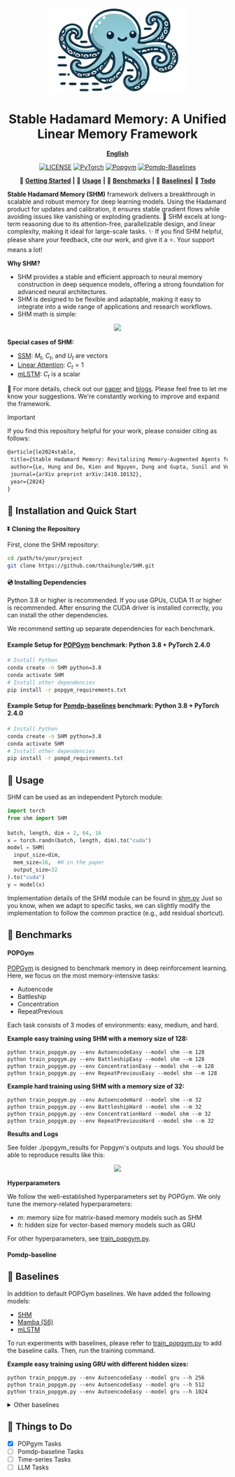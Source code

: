<div align="center">
  <img src="assets/shm_logo.png" height=200>
  <h1><b> Stable Hadamard Memory: A Unified Linear Memory Framework </b></h1>
</div>

<div align="center">

[**English**](./README.md) 

</div>

<div align="center">

[![LICENSE](https://img.shields.io/badge/License-Apache-green)](https://github.com/thaihungle/SHM/blob/main/LICENSE)
[![PyTorch](https://img.shields.io/badge/PyTorch-2.4-orange)](https://pytorch.org/)
[![Popgym](https://img.shields.io/badge/Power_by-Popgym-blue)](https://github.com/proroklab/popgym)
[![Pomdp-Baselines](https://img.shields.io/badge/Power_by-Pomdp_Baselines-pink)](https://github.com/twni2016/pomdp-baselines)


</div>

<div align="center">

🚀 [**Getting Started**](#install) **|**
🔧 [**Usage**](#usage) **|**
🎯 [**Benchmarks**](#bench) **|**
🧠 [**Baselines**](#baselines)**|**
🤝 [**Todo**](#todo)
</div>

**Stable Hadamard Memory (SHM)** framework delivers a breakthrough in scalable and robust memory for deep learning models. Using the Hadamard product for updates and calibration, it ensures stable gradient flows while avoiding issues like vanishing or exploding gradients. 
🎉 SHM excels at long-term reasoning due to its attention-free, parallelizable design, and linear complexity, making it ideal for large-scale tasks.
✨ If you find SHM helpful, please share your feedback, cite our work, and give it a ⭐. Your support means a lot! 

**Why SHM?**
- SHM provides a stable and efficient approach to neural memory construction in deep sequence models, offering a strong foundation for advanced neural architectures.
- SHM is designed to be flexible and adaptable, making it easy to integrate into a wide range of applications and research workflows.
- SHM math is simple:
<div align="center">
  <img src="https://github.com/user-attachments/assets/328189d0-e26f-40b0-9e48-980b0bb80f5e" height=100>
</div>

**Special cases of SHM:**
- [SSM](https://github.com/state-spaces/mamba): $M_t$, $C_t$, and $U_t$ are vectors
- [Linear Attention](https://github.com/lucidrains/linear-attention-transformer): $C_t=1$
- [mLSTM](https://github.com/NX-AI/xlstm): $C_t$ is a scalar


📜 For more details, check out our [paper](https://arxiv.org/abs/2410.10132) and [blogs](https://open.substack.com/pub/hungleai/p/stable-hadamard-memory-the-unified?r=3an4d1&utm_campaign=post&utm_medium=web&showWelcomeOnShare=true).
Please feel free to let me know your suggestions. We're constantly working to improve and expand the framework.

> [!IMPORTANT]
> If you find this repository helpful for your work, please consider citing as follows:
>
> ```LaTeX
> @article{le2024stable,
>  title={Stable Hadamard Memory: Revitalizing Memory-Augmented Agents for Reinforcement Learning},
>  author={Le, Hung and Do, Kien and Nguyen, Dung and Gupta, Sunil and Venkatesh, Svetha},
>  journal={arXiv preprint arXiv:2410.10132},
>  year={2024}
> }
> ```
>

## <a name="install"></a> 🚀 Installation and Quick Start

#### ⏬ Cloning the Repository

First, clone the SHM repository:

```bash
cd /path/to/your/project
git clone https://github.com/thaihungle/SHM.git
```

#### 💿 Installing Dependencies

Python 3.8 or higher is recommended. If you use GPUs, CUDA 11 or higher is recommended. 
After ensuring the CUDA driver is installed correctly, you can install the other dependencies. 

We recommend setting up separate dependencies for each benchmark.

#### Example Setup for [POPGym](https://github.com/proroklab/popgym) benchmark: Python 3.8 + PyTorch 2.4.0

```bash
# Install Python
conda create -n SHM python=3.8
conda activate SHM
# Install other dependencies
pip install -r popgym_requirements.txt
```

#### Example Setup for [Pomdp-baselines](https://github.com/twni2016/pomdp-baselines) benchmark: Python 3.8 + PyTorch 2.4.0

```bash
# Install Python
conda create -n SHM python=3.8
conda activate SHM
# Install other dependencies
pip install -r pompd_requirements.txt
```
## <a name="usage"></a> 🔧 Usage
SHM can be used as an independent Pytorch module:
``` python
import torch
from shm import SHM

batch, length, dim = 2, 64, 16
x = torch.randn(batch, length, dim).to("cuda")
model = SHM(
  input_size=dim, 
  mem_size=16,  #H in the paper
  output_size=32
).to("cuda")
y = model(x)
```

Implementation details of the SHM module can be found in [shm.py](https://github.com/thaihungle/SHM/blob/main/shm.py)
Just so you know, when we adapt to specific tasks, we can slightly modify the implementation to follow the common practice (e.g., add residual shortcut).

## <a name="bench"></a> 🎯 Benchmarks

#### POPGym
[POPGym](https://github.com/proroklab/popgym) is designed to benchmark memory in deep reinforcement learning. 
Here, we focus on the most memory-intensive tasks:
- Autoencode
- Battleship
- Concentration
- RepeatPrevious
  
Each task consists of 3 modes of environments: easy, medium, and hard. 

**Example easy training using SHM with a memory size of 128:** 
```
python train_popgym.py --env AutoencodeEasy --model shm --m 128
python train_popgym.py --env BattleshipEasy --model shm --m 128
python train_popgym.py --env ConcentrationEasy --model shm --m 128
python train_popgym.py --env RepeatPreviousEasy --model shm --m 128
```
**Example hard training using SHM with a memory size of 32:** 
```
python train_popgym.py --env AutoencodeHard --model shm --m 32
python train_popgym.py --env BattleshipHard --model shm --m 32
python train_popgym.py --env ConcentrationHard --model shm --m 32
python train_popgym.py --env RepeatPreviousHard --model shm --m 32
```

**Results and Logs**

See folder ./popgym_results for Popgym's outputs and logs. You should be able to reproduce results like this:
<div align="center">
  <img src="https://github.com/user-attachments/assets/32d0b42c-4754-4776-be01-8965740962ad" height=300>
</div>

**Hyperparameters**

We follow the well-established hyperparameters set by POPGym. We only tune the memory-related hyperparameters:
- $m$: memory size for matrix-based memory models such as SHM
- $h$: hidden size for vector-based memory models such as GRU

For other hyperparameters, see [train_popgym.py](https://github.com/thaihungle/SHM/blob/main/train_popgym.py).

#### Pomdp-baseline

## <a name="baselines"></a> 🧠 Baselines
In addition to default POPGym baselines. We have added the following models:
- [SHM](https://github.com/thaihungle/SHM/blob/main/popgym/baselines/ray_models/ray_shm.py)
- [Mamba (S6)](https://github.com/thaihungle/SHM/blob/main/popgym/baselines/ray_models/ray_mamba.py)
- [mLSTM](https://github.com/thaihungle/SHM/blob/main/popgym/baselines/ray_models/ray_mLSTM.py)  

To run experiments with baselines, please refer to  [train_popgym.py](https://github.com/thaihungle/SHM/blob/main/train_popgym.py) to add the baseline calls. 
Then, run the training command. 

**Example easy training using GRU with different hidden sizes:** 
```
python train_popgym.py --env AutoencodeEasy --model gru --h 256
python train_popgym.py --env AutoencodeEasy --model gru --h 512
python train_popgym.py --env AutoencodeEasy --model gru --h 1024
```

<details><summary>Other baselines</summary>
  
- [MLP](https://github.com/thaihungle/SHM/blob/main/popgym/baselines/ray_models/ray_mlp.py)
- [MLP (frame stacked)](https://github.com/thaihungle/SHM/blob/main/popgym/baselines/ray_models/ray_framestack.py)
- [RNN](https://github.com/thaihungle/SHM/blob/main/popgym/baselines/ray_models/ray_elman.py)
- [GRU](https://github.com/thaihungle/SHM/blob/main/popgym/baselines/ray_models/ray_gru.py)
- [LSTM](https://github.com/thaihungle/SHM/blob/main/popgym/baselines/ray_models/ray_lstm.py)
- [CNN](https://github.com/thaihungle/SHM/blob/main/popgym/baselines/ray_models/ray_frameconv.py)
- [iRNN](https://github.com/thaihungle/SHM/blob/main/popgym/baselines/ray_models/ray_indrnn.py)
- [LMU](https://github.com/thaihungle/SHM/blob/main/popgym/baselines/ray_models/ray_lmu.py)
- [DNC](https://github.com/thaihungle/SHM/blob/main/popgym/baselines/ray_models/ray_doffnc.py)
- [FWP](https://github.com/thaihungle/SHM/blob/main/popgym/baselines/ray_models/ray_fwp.py)
- [Linear Attention](https://github.com/thaihungle/SHM/blob/main/popgym/baselines/ray_models/ray_linear_attention.py)
- [S4](https://github.com/thaihungle/SHM/blob/main/popgym/baselines/ray_models/ray_s4d.py)
- [FFM](https://github.com/thaihungle/SHM/blob/main/popgym/baselines/ray_models/ray_ffm.py)

</details>






## <a name="todo"></a> 🤝 Things to Do
- [X] POPgym Tasks
- [ ] Pomdp-baseline Tasks
- [ ] Time-series Tasks
- [ ] LLM Tasks

